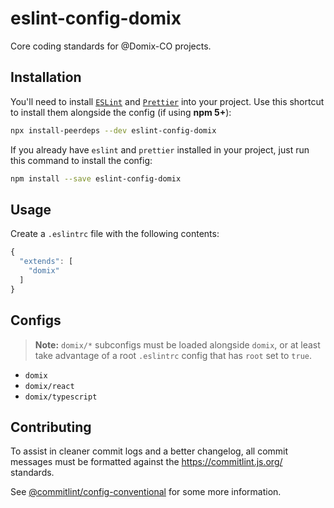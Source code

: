 # eslint-config-domix

Core coding standards for @Domix-CO projects.

## Installation

You'll need to install [`ESLint`](https://www.npmjs.com/package/eslint) and [`Prettier`](https://www.npmjs.com/package/prettier) into your project. Use this shortcut to install them alongside the config (if using **npm 5+**):

```sh
npx install-peerdeps --dev eslint-config-domix
```

If you already have `eslint` and `prettier` installed in your project, just run this command to install the config:

```sh
npm install --save eslint-config-domix
```

## Usage

Create a `.eslintrc` file with the following contents:

```js
{
  "extends": [
    "domix"
  ]
}
```

## Configs
> **Note:** `domix/*` subconfigs must be loaded alongside `domix`, or at least take advantage of a root `.eslintrc` config that has `root` set to `true`.

* `domix`
* `domix/react`
* `domix/typescript`


## Contributing
To assist in cleaner commit logs and a better changelog, all commit messages must be formatted against the https://commitlint.js.org/ standards.

See [@commitlint/config-conventional](https://www.npmjs.com/package/@commitlint/config-conventional) for some more information.
